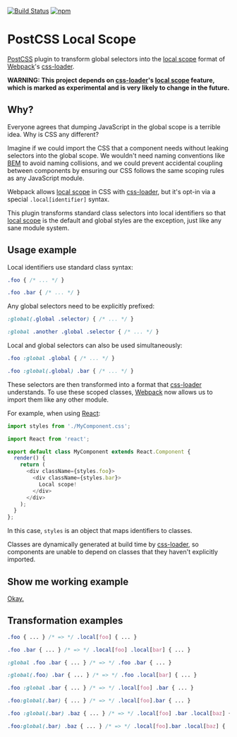 [![Build Status][ci-img]][ci] [![npm][npm-img]][npm]

# PostCSS Local Scope

[PostCSS] plugin to transform global selectors into the [local scope] format of [Webpack]'s [css-loader].

**WARNING: This project depends on [css-loader]'s [local scope] feature, which is marked as experimental and is very likely to change in the future.**

## Why?

Everyone agrees that dumping JavaScript in the global scope is a terrible idea. Why is CSS any different?

Imagine if we could import the CSS that a component needs without leaking selectors into the global scope. We wouldn't need naming conventions like [BEM] to avoid naming collisions, and we could prevent accidental coupling between components by ensuring our CSS follows the same scoping rules as any JavaScript module.

Webpack allows [local scope] in CSS with [css-loader], but it's opt-in via a special `.local[identifier]` syntax.

This plugin transforms standard class selectors into local identifiers so that [local scope] is the default and global styles are the exception, just like any sane module system.

## Usage example

Local identifiers use standard class syntax:

```css
.foo { /* ... */ }

.foo .bar { /* ... */ }
```

Any global selectors need to be explicitly prefixed:

```css
:global(.global .selector) { /* ... */ }

:global .another .global .selector { /* ... */ }
```

Local and global selectors can also be used simultaneously:

```css
.foo :global .global { /* ... */ }

.foo :global(.global) .bar { /* ... */ }
```

These selectors are then transformed into a format that [css-loader] understands. To use these scoped classes, [Webpack] now allows us to import them like any other module.

For example, when using [React]:

```js
import styles from './MyComponent.css';

import React from 'react';

export default class MyComponent extends React.Component {
  render() {
    return (
      <div className={styles.foo}>
        <div className={styles.bar}>
          Local scope!
        </div>
      </div>
    );
  }
};
```

In this case, `styles` is an object that maps identifiers to classes.

Classes are dynamically generated at build time by [css-loader], so components are unable to depend on classes that they haven't explicitly imported.

## Show me working example

[Okay.](https://github.com/markdalgleish/postcss-local-scope-example)

## Transformation examples

```css
.foo { ... } /* => */ .local[foo] { ... }

.foo .bar { ... } /* => */ .local[foo] .local[bar] { ... }

:global .foo .bar { ... } /* => */ .foo .bar { ... }

:global(.foo) .bar { ... } /* => */ .foo .local[bar] { ... }

.foo :global .bar { ... } /* => */ .local[foo] .bar { ... }

.foo:global(.bar) { ... } /* => */ .local[foo].bar { ... }

.foo :global(.bar) .baz { ... } /* => */ .local[foo] .bar .local[baz] { ... }

.foo:global(.bar) .baz { ... } /* => */ .local[foo].bar .local[baz] { ... }
```

[PostCSS]:     https://github.com/postcss/postcss
[ci-img]:      https://img.shields.io/travis/markdalgleish/postcss-local-scope/master.svg?style=flat-square
[ci]:          https://travis-ci.org/markdalgleish/postcss-local-scope
[npm-img]:     https://img.shields.io/npm/v/postcss-local-scope.svg?style=flat-square
[npm]:         https://www.npmjs.com/package/postcss-local-scope
[Webpack]:     http://webpack.github.io
[css-loader]:  https://github.com/webpack/css-loader
[local scope]: https://github.com/webpack/css-loader#local-scope
[BEM]:         https://css-tricks.com/bem-101
[React]:       http://facebook.github.io/react
